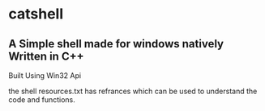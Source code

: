 # catshell
## A Simple shell made for windows natively Written in C++
Built Using Win32 Api

the shell resources.txt has refrances which can be used to understand the code and functions.

